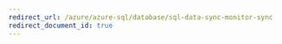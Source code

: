 ```yaml
---
redirect_url: /azure/azure-sql/database/sql-data-sync-monitor-sync
redirect_document_id: true
---
```

